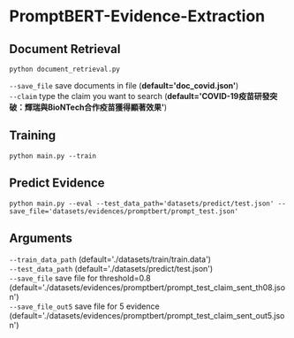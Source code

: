 # PromptBERT-Evidence-Extraction
## Document Retrieval
    python document_retrieval.py    
`--save_file` save documents in file (**default='doc_covid.json'**)  
`--claim` type the claim you want to search (**default='COVID-19疫苗研發突破：輝瑞與BioNTech合作疫苗獲得顯著效果'**)  
## Training
    python main.py --train
## Predict Evidence 
    python main.py --eval --test_data_path='datasets/predict/test.json' --save_file='datasets/evidences/promptbert/prompt_test.json'
## Arguments 
`--train_data_path` (default='./datasets/train/train.data')  
`--test_data_path` (default='./datasets/predict/test.json')    
`--save_file` save file for threshold=0.8 (default='./datasets/evidences/promptbert/prompt_test_claim_sent_th08.json')    
`--save_file_out5` save file for 5 evidence (default='./datasets/evidences/promptbert/prompt_test_claim_sent_out5.json')
